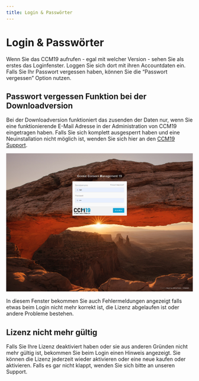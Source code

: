 ```yaml
---
title: Login & Passwörter
---
```


# Login & Passwörter

Wenn Sie das CCM19 aufrufen - egal mit welcher Version - sehen Sie als erstes das Loginfenster. Loggen Sie sich dort mit ihren Accountdaten ein. Falls Sie Ihr Passwort vergessen haben, können Sie die “Passwort vergessen” Option nutzen. 

## Passwort vergessen Funktion bei der Downloadversion

Bei der Downloadversion funktioniert das zusenden der Daten nur, wenn Sie eine funktionierende E-Mail Adresse  in der Administration von CCM19 eingetragen haben. Falls Sie sich komplett ausgesperrt haben und eine Neuinstallation nicht möglich ist, wenden Sie sich hier an den [CCM19 Support](https://www.ccm19.de/supportanfrage/).  



![screenshot-localhost-2020.09.28-23_02_35](../assets/images/screenshot-localhost-2020.09.28-23_02_35.png)

In diesem Fenster bekommen Sie auch Fehlermeldungen angezeigt falls etwas beim Login nicht mehr korrekt ist, die Lizenz abgelaufen ist oder andere Probleme bestehen.



## Lizenz nicht mehr gültig

Falls Sie Ihre Lizenz deaktiviert haben oder sie aus anderen Gründen nicht mehr gültig ist, bekommen Sie beim Login einen Hinweis angezeigt. Sie können die Lizenz jederzeit wieder aktivieren oder eine neue kaufen oder aktivieren. Falls es gar nicht klappt, wenden Sie sich bitte an unseren Support.



